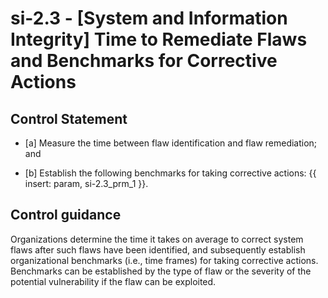 # si-2.3 - \[System and Information Integrity\] Time to Remediate Flaws and Benchmarks for Corrective Actions

## Control Statement

- \[a\] Measure the time between flaw identification and flaw remediation; and

- \[b\] Establish the following benchmarks for taking corrective actions: {{ insert: param, si-2.3_prm_1 }}.

## Control guidance

Organizations determine the time it takes on average to correct system flaws after such flaws have been identified, and subsequently establish organizational benchmarks (i.e., time frames) for taking corrective actions. Benchmarks can be established by the type of flaw or the severity of the potential vulnerability if the flaw can be exploited.
